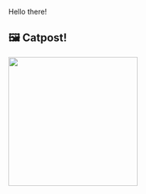Hello there!



## 🖼️ Catpost!

<sub>
    <img src="https://cdn2.thecatapi.com/images/dnz0xXA6a.jpg" height="256">
</sub>

